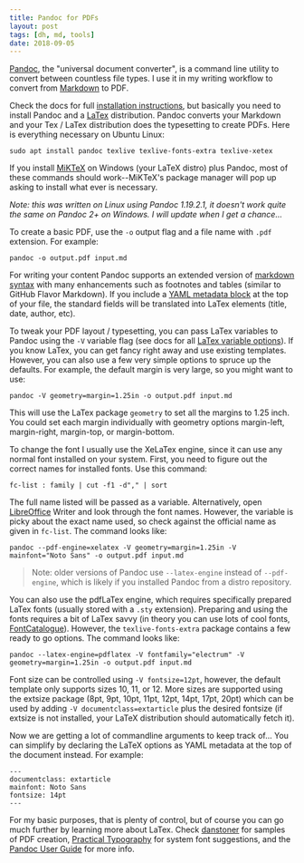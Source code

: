 ```yaml
---
title: Pandoc for PDFs
layout: post
tags: [dh, md, tools]
date: 2018-09-05
---
```


[Pandoc](http://pandoc.org/), the "universal document converter", is a command line utility to convert between countless file types.
I use it in my writing workflow to convert from [Markdown](https://evanwill.github.io/_drafts/notes/writing-markdown.html) to PDF.

Check the docs for full [installation instructions](http://pandoc.org/installing.html), but basically you need to install Pandoc and a [LaTex](https://www.latex-project.org/about/) distribution.
Pandoc converts your Markdown and your Tex / LaTex distribution does the typesetting to create PDFs. 
Here is everything necessary on Ubuntu Linux:

```
sudo apt install pandoc texlive texlive-fonts-extra texlive-xetex
```

If you install [MiKTeX](https://miktex.org/) on Windows (your LaTeX distro) plus Pandoc, most of these commands should work--MiKTeX's package manager will pop up asking to install what ever is necessary.

*Note: this was written on Linux using Pandoc 1.19.2.1, it doesn't work quite the same on Pandoc 2+ on Windows. I will update when I get a chance...*

To create a basic PDF, use the `-o` output flag and a file name with `.pdf` extension. 
For example: 

```
pandoc -o output.pdf input.md
```

For writing your content Pandoc supports an extended version of [markdown syntax](http://pandoc.org/MANUAL.html#pandocs-markdown) with many enhancements such as footnotes and tables (similar to GitHub Flavor Markdown). 
If you include a [YAML metadata block](http://pandoc.org/MANUAL.html#extension-yaml_metadata_block) at the top of your file, the standard fields will be translated into LaTex elements (title, date, author, etc).

To tweak your PDF layout / typesetting, you can pass LaTex variables to Pandoc using the `-V` variable flag (see docs for all [LaTex variable options](http://pandoc.org/MANUAL.html#variables-for-latex)).
If you know LaTex, you can get fancy right away and use existing templates.
However, you can also use a few very simple options to spruce up the defaults.
For example, the default margin is very large, so you might want to use:

```
pandoc -V geometry=margin=1.25in -o output.pdf input.md
```

This will use the LaTex package `geometry` to set all the margins to 1.25 inch.
You could set each margin individually with geometry options margin-left, margin-right, margin-top, or margin-bottom.

To change the font I usually use the XeLaTex engine, since it can use any normal font installed on your system.
First, you need to figure out the correct names for installed fonts. 
Use this command:

```
fc-list : family | cut -f1 -d"," | sort
```

The full name listed will be passed as a variable.
Alternatively, open [LibreOffice](https://www.libreoffice.org/) Writer and look through the font names.
However, the variable is picky about the exact name used, so check against the official name as given in `fc-list`.
The command looks like:

```
pandoc --pdf-engine=xelatex -V geometry=margin=1.25in -V mainfont="Noto Sans" -o output.pdf input.md
```

> Note: older versions of Pandoc use `--latex-engine` instead of `--pdf-engine`, which is likely if you installed Pandoc from a distro repository.

You can also use the pdfLaTex engine, which requires specifically prepared LaTex fonts (usually stored with a `.sty` extension).
Preparing and using the fonts requires a bit of LaTex savvy (in theory you can use lots of cool fonts, [FontCatalogue](http://www.tug.dk/FontCatalogue/)).
However, the `texlive-fonts-extra` package contains a few ready to go options.
The command looks like:

```
pandoc --latex-engine=pdflatex -V fontfamily="electrum" -V geometry=margin=1.25in -o output.pdf input.md
```

Font size can be controlled using `-V fontsize=12pt`, however, the default template only supports sizes 10, 11, or 12. 
More sizes are supported using the extsize package (8pt, 9pt, 10pt, 11pt, 12pt, 14pt, 17pt, 20pt) which can be used by adding `-V documentclass=extarticle` plus the desired fontsize (if extsize is not installed, your LaTeX distribution should automatically fetch it).

Now we are getting a lot of commandline arguments to keep track of... 
You can simplify by declaring the LaTeX options as YAML metadata at the top of the document instead. 
For example: 

```
---
documentclass: extarticle
mainfont: Noto Sans
fontsize: 14pt
---
```

For my basic purposes, that is plenty of control, but of course you can go much further by learning more about LaTex.
Check [danstoner](https://github.com/danstoner/pandoc_samples) for samples of PDF creation, [Practical Typography](http://practicaltypography.com/system-fonts.html) for system font suggestions, and the [Pandoc User Guide](http://pandoc.org/MANUAL.html) for more info.
